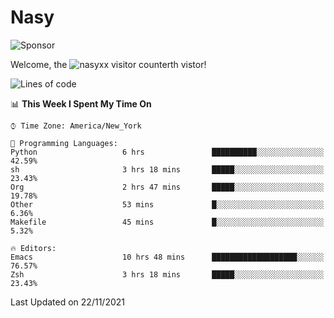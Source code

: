 # Nasy

<!--
<p align="center">
<img height="200" src="https://github-readme-stats.vercel.app/api?username=nasyxx&count_private=true&show_icons=true&theme=dracula&include_all_commits=true"/>
<img height="200" src="https://github-readme-stats.vercel.app/api/top-langs/?username=nasyxx&theme=dracula&hide=html,jupyter+notebook&count_private=true&show_icons=true"/>
</p>

  
----------------
-->

![Sponsor](https://img.shields.io/static/v1.svg?label=Sponsor&message=%E2%9D%A4&logo=GitHub&style=flat&color=pink)
 
Welcome, the ![nasyxx visitor counter](https://count.getloli.com/get/@nasyxx?theme=rule34)th vistor!
 
<!--START_SECTION:waka-->
![Lines of code](https://img.shields.io/badge/From%20Hello%20World%20I%27ve%20Written-5.4%20million%20lines%20of%20code-blue)

📊 **This Week I Spent My Time On** 

```text
⌚︎ Time Zone: America/New_York

💬 Programming Languages: 
Python                   6 hrs               ██████████░░░░░░░░░░░░░░░   42.59% 
sh                       3 hrs 18 mins       █████░░░░░░░░░░░░░░░░░░░░   23.43% 
Org                      2 hrs 47 mins       █████░░░░░░░░░░░░░░░░░░░░   19.78% 
Other                    53 mins             █░░░░░░░░░░░░░░░░░░░░░░░░   6.36% 
Makefile                 45 mins             █░░░░░░░░░░░░░░░░░░░░░░░░   5.32%

🔥 Editors: 
Emacs                    10 hrs 48 mins      ███████████████████░░░░░░   76.57% 
Zsh                      3 hrs 18 mins       █████░░░░░░░░░░░░░░░░░░░░   23.43%

```


 Last Updated on 22/11/2021
<!--END_SECTION:waka-->

<!-- ![visitors](https://visitor-badge.laobi.icu/badge?page_id=nasyxx.nasyxx) -->
